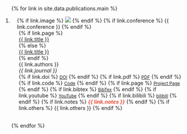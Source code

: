 <div class="publications">
<ol class="bibliography">

{% for link in site.data.publications.main %}

<li>
<div class="pub-row">
  <div class="col-sm-3 abbr" style="position: relative;padding-right: 15px;padding-left: 15px;">
    {% if link.image %} 
    <img src="{{ link.image }}" class="teaser img-fluid z-depth-1" style="width=100;height=40%">
    {% endif %}
    {% if link.conference %} 
    <abbr class="badge">{{ link.conference }}</abbr>
    {% endif %}
  </div>
  <div class="col-sm-9" style="position: relative;padding-right: 15px;padding-left: 20px;">
      {% if link.page %}
      <div class="title"><a href="{{ link.page }}">{{ link.title }}</a></div>
      {% else %}
      <div class="title"><a href="{{ link.doi }}">{{ link.title }}</a></div>
      {% endif %}
      <div class="author">{{ link.authors }}</div>
      <div class="periodical"><em>{{ link.journal }}</em>
      </div>
    <div class="links">
      {% if link.doi %} 
      <a href="{{ link.doi }}" class="pbtn z-depth-0" role="button" target="_blank" style="font-size:12px;">DOI</a>
      {% endif %}
      {% if link.pdf %} 
      <a href="{{ link.pdf }}" class="pbtn z-depth-0" role="button" target="_blank" style="font-size:12px;">PDF</a>
      {% endif %}
      {% if link.code %} 
      <a href="{{ link.code }}" class="pbtn z-depth-0" role="button" target="_blank" style="font-size:12px;">Code</a>
      {% endif %}
      {% if link.page %} 
      <a href="{{ link.page }}" class="pbtn z-depth-0" role="button" target="_blank" style="font-size:12px;">Project Page</a>
      {% endif %}
      {% if link.bibtex %} 
      <a href="{{ link.bibtex }}" class="pbtn z-depth-0" role="button" target="_blank" style="font-size:12px;">BibTex</a>
      {% endif %}
      {% if link.youtube %} 
      <a href="{{ link.youtube }}" class="pbtn z-depth-0" role="button" target="_blank" style="font-size:12px;">YouTube</a>
      {% endif %}
      {% if link.bilibili %} 
      <a href="{{ link.bilibili }}" class="pbtn z-depth-0" role="button" target="_blank" style="font-size:12px;">bilibili</a>
      {% endif %}
      {% if link.notes %} 
      <strong> <i style="color:#e74d3c">{{ link.notes }}</i></strong>
      {% endif %}
      {% if link.others %} 
      {{ link.others }}
      {% endif %}
    </div>
  </div>
</div>
</li>

<br>

{% endfor %}

</ol>
</div>

